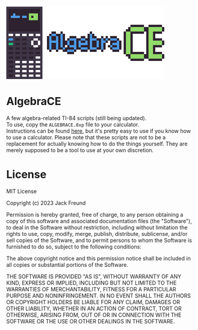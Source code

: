 ![](logo.png)

# AlgebraCE
A few algebra-related TI-84 scripts (still being updated).  
To use, copy the `ALGEBRACE.8xp` file to your calculator.  
Instructions can be found [here](https://github.com/Jackkillian/AlgebraCE/wiki), but it's pretty easy to use if you know how to use a calculator.
Please note that these scripts are not to be a replacement for actually knowing how to do the things yourself. They are merely supposed to be a tool to use at your own discretion.

# License
MIT License

Copyright (c) 2023 Jack Freund

Permission is hereby granted, free of charge, to any person obtaining a copy of this software and associated documentation files (the "Software"), to deal in the Software without restriction, including without limitation the rights to use, copy, modify, merge, publish, distribute, sublicense, and/or sell copies of the Software, and to permit persons to whom the Software is furnished to do so, subject to the following conditions:

The above copyright notice and this permission notice shall be included in all copies or substantial portions of the Software.

THE SOFTWARE IS PROVIDED "AS IS", WITHOUT WARRANTY OF ANY KIND, EXPRESS OR IMPLIED, INCLUDING BUT NOT LIMITED TO THE WARRANTIES OF MERCHANTABILITY, FITNESS FOR A PARTICULAR PURPOSE AND NONINFRINGEMENT. IN NO EVENT SHALL THE AUTHORS OR COPYRIGHT HOLDERS BE LIABLE FOR ANY CLAIM, DAMAGES OR OTHER LIABILITY, WHETHER IN AN ACTION OF CONTRACT, TORT OR OTHERWISE, ARISING FROM, OUT OF OR IN CONNECTION WITH THE SOFTWARE OR THE USE OR OTHER DEALINGS IN THE SOFTWARE.
